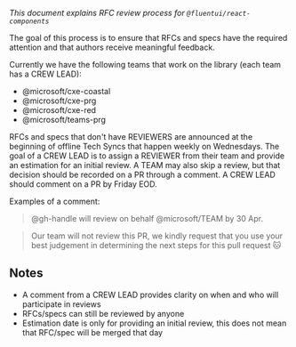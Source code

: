 _This document explains RFC review process for `@fluentui/react-components`_

The goal of this process is to ensure that RFCs and specs have the required attention and that authors receive meaningful feedback.

Currently we have the following teams that work on the library (each team has a CREW LEAD):

- @microsoft/cxe-coastal
- @microsoft/cxe-prg
- @microsoft/cxe-red
- @microsoft/teams-prg

RFCs and specs that don't have REVIEWERS are announced at the beginning of offline Tech Syncs that happen weekly on Wednesdays. The goal of a CREW LEAD is to assign a REVIEWER from their team and provide an estimation for an initial review. A TEAM may also skip a review, but that decision should be recorded on a PR through a comment. A CREW LEAD should comment on a PR by Friday EOD.

Examples of a comment:

> @gh-handle will review on behalf @microsoft/TEAM by 30 Apr.

> Our team will not review this PR, we kindly request that you use your best judgement in determining the next steps for this pull request 🐱

## Notes

- A comment from a CREW LEAD provides clarity on when and who will participate in reviews
- RFCs/specs can still be reviewed by anyone
- Estimation date is only for providing an initial review, this does not mean that RFC/spec will be merged that day
